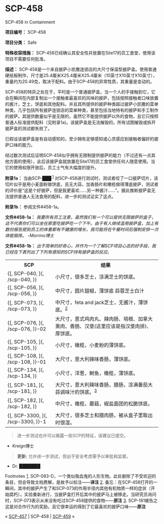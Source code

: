 # SCP-458
                        




SCP-458 in Containment



**项目编号：**  SCP-458

**项目分类：**  Safe

**特殊收容措施：**  SCP-458已经确认其安全性并放置在Site17的员工食堂，使用该项目不需要任何批准。

**描述：**  SCP-458是一个来自披萨小凯撒连锁店的大尺寸保温型披萨盒。使用普通硬纸板制作，尺寸是25.4厘米X25.4厘米X25.4厘米（10英寸X10英寸X10英寸），重量约为20.49克，取决于配料。由于SCP-458的异常性质，其重量是变动的。

SCP-458的特异之处在于，平时是一个普通披萨盒，当一个人的手接触到它，它会在瞬间在内部复制出一个接触者最喜欢的风味的披萨，包括按照接触者口味放置的酱汁，芝士，饼底和其他配料。并且其所提供的披萨种类超过披萨小凯撒的菜单种类，几乎包括所有披萨连锁店的菜单种类，甚至包括当地特有的披萨和手工制作的披萨。其提供数量似乎是无限的，虽然它不能提供披萨以外的食物，且它只按照普通人标准提供配料（见附录1a)。该披萨盒是无法摧毁的，所有试图摧毁或拆开披萨盒的测试都失败了。

已假设该披萨盒是有自动感知的，至少拥有足够感知或心灵感应到接触者偏好的披萨口味的能力。

经过数次测试后证明SCP-458似乎拥有无限制提供披萨的能力（不过还有一点其他方面的使用），此后该披萨盒就放置在Site17的员工食堂供任何人随意使用。当它的使用权限开放后，员工士气有大幅度的提升。

**附录1a：** 当由SCP-███<sup class='footnoteref'>
 <a shape='rect' class='footnoteref' id='footnoteref-1' href='javascript:;' onclick='WIKIDOT.page.utils.scrollToReference(&apos;footnote-1&apos;)'>1</a>
</sup>对SCP-458进行测试时，测试者咬了一口披萨切片，该切片似乎是用小麦面粉做饼底，且无大蒜，加香肠片和橄榄做得薄底披萨，测试者的评价是“这是个好披萨，但是我更喜欢……另一种酱汁……”。据此推断披萨盒无法提供普通人无法食用的配料，进一步的测试证实了这点。

**附录1b：**  参阅文件#458-1a。

**文件#458-1a：**  *我要所有员工注意，虽然我们有一个可以提供无限披萨的盒子，这不代表你们可以坐在那里吃披萨吃一个下午。由于有人继续滥用披萨盒，加上有数份报告提到员工的体重都有不健康的增长，我可能将在午餐时间后强制安排一次体能锻炼。* 
*-Morrino博士* 

**文件#458-1b：**  *出于简单的好奇心，并作为一个了解SCP项目心态的好手段，我已经在下表列出了下列有感知的SCP持有披萨盒的反应。* 

<table class='wiki-content-table'>
 <tr>
  <th colspan='1' rowspan='1'>SCP</th>
  <th colspan='1' rowspan='1'>&#32467;&#26524;</th>
 </tr>
 <tr>
  <td colspan='1' rowspan='1'>{[, SCP-040, ](, /scp-040, )}</td>
  <td colspan='1' rowspan='1'>&#23567;&#23610;&#23544;&#65292;&#24456;&#22810;&#33437;&#22763;&#65292;&#28034;&#28385;&#33437;&#22763;&#30340;&#39292;&#24213;&#12290;</td>
 </tr>
 <tr>
  <td colspan='1' rowspan='1'>{[, SCP-056, ](, /scp-056, )}</td>
  <td colspan='1' rowspan='1'>&#20013;&#23610;&#23544;&#65292;&#22278;&#29255;&#29980;&#26898;&#65292;&#34180;&#39292;&#24213; &#33948;&#33993;&#33437;&#22763;&#30333;&#27713;</td>
 </tr>
 <tr>
  <td colspan='1' rowspan='1'>{[, SCP-073, ](, /scp-073, )}</td>
  <td colspan='1' rowspan='1'>&#20013;&#23610;&#23544;&#65292;feta and jack&#33437;&#22763;&#65292;&#26080;&#37233;&#27713;&#65292;&#34180;&#39292;&#24213;&#12290;<sup class='footnoteref'><a shape='rect' class='footnoteref' id='footnoteref-2' href='javascript:;' onclick='WIKIDOT.page.utils.scrollToReference(&apos;footnote-2&apos;)'>2</a></sup></td>
 </tr>
 <tr>
  <td colspan='1' rowspan='1'>{[, SCP-076, ](, /scp-076, )}-02</td>
  <td colspan='1' rowspan='1'>&#22823;&#23610;&#23544;&#65292;&#24847;&#24335;&#40481;&#32905;&#20024;&#12289;&#36771;&#32905;&#32928;&#12289;&#22521;&#26681;&#12289;&#21152;&#25343;&#22823;&#29071;&#32905;&#12289;&#39321;&#32928;&#12289;&#27721;&#22561;(&#36825;&#37324;&#24212;&#35813;&#26159;&#25351;&#27721;&#22561;&#32905;&#25490;)&#12289;&#21402;&#39292;&#24213;&#12290;</td>
 </tr>
 <tr>
  <td colspan='1' rowspan='1'>{[, SCP-105, ](, /scp-105, )}</td>
  <td colspan='1' rowspan='1'>&#23567;&#23610;&#23544;&#65292;&#27204;&#27012;&#65292;&#23567;&#40614;&#31881;&#30340;&#34180;&#39292;&#24213;&#12290;</td>
 </tr>
 <tr>
  <td colspan='1' rowspan='1'>{[, SCP-108, ](, /scp-108, )}-01</td>
  <td colspan='1' rowspan='1'>&#22823;&#23610;&#23544;&#65292;&#24847;&#22823;&#21033;&#36771;&#21619;&#39321;&#32928;&#65292;&#34180;&#39292;&#24213;&#12290;</td>
 </tr>
 <tr>
  <td colspan='1' rowspan='1'>{[, SCP-134, ](, /scp-134, )}</td>
  <td colspan='1' rowspan='1'>&#23567;&#23610;&#23544;&#65292;&#27915;&#33905;&#65292;&#40101;&#40060;&#65292;&#27204;&#27012;&#65292;&#34180;&#39292;&#24213;&#12290;</td>
 </tr>
 <tr>
  <td colspan='1' rowspan='1'>{[, SCP-181, ](, /scp-181, )}</td>
  <td colspan='1' rowspan='1'>&#22823;&#23610;&#23544;&#65292;&#24847;&#22823;&#21033;&#36771;&#21619;&#39321;&#32928;&#65292;&#33098;&#32928;&#65292;&#28034;&#28385;&#30058;&#33540;&#22823;&#33948;&#35843;&#21619;&#27713;&#30340;&#39292;&#24213;&#12290;<sup class='footnoteref'><a shape='rect' class='footnoteref' id='footnoteref-3' href='javascript:;' onclick='WIKIDOT.page.utils.scrollToReference(&apos;footnote-3&apos;)'>3</a></sup></td>
 </tr>
 <tr>
  <td colspan='1' rowspan='1'>{[, SCP-182, ](, /scp-182, )}</td>
  <td colspan='1' rowspan='1'>&#20013;&#23610;&#23544;&#65292;&#27204;&#27012;&#65292;&#34321;&#33735;&#65292;&#26898;&#30416;&#38754;&#22242;&#30340;&#26494;&#33030;&#39292;&#24213;&#12290;</td>
 </tr>
 <tr>
  <td colspan='1' rowspan='1'>{[, SCP-3300, ](, /scp-3300, )}-1</td>
  <td colspan='1' rowspan='1'>&#22823;&#23610;&#23544;&#65292;&#24456;&#22810;&#33437;&#22763;&#21644;&#33098;&#32905;&#32928;&#65292;&#34987;&#20174;&#30418;&#23376;&#37324;&#21462;&#20986;&#26102;&#24456;&#28287;&#12290;</td>
 </tr>
</table>

> 进一步测试也许可以揭露一些SCP的特征，该建议已提交。
- Kreign博士
> 


> **更新:** 
允许进一步测试，但出于安全考虑需予以审批和监督。
- Dr. ███████
> 


Footnotes
<a shape='rect' href='javascript:;' onclick='WIKIDOT.page.utils.scrollToReference(&apos;footnoteref-1&apos;)'>1</a>. SCP-083-D，一个类似吸血鬼的人形生物。此处删除了不受欢迎的条目，但会导致文档费解，是故予以标注——**译注** 
<a shape='rect' href='javascript:;' onclick='WIKIDOT.page.utils.scrollToReference(&apos;footnoteref-2&apos;)'>2</a>. 备忘：在SCP-458打开的一瞬间，其中的披萨产生了和SCP-073的作用半径内其他有机物质一样的症状（开始腐朽）。实验重新进行，当披萨盒打开后其中的披萨马上被移走。当研究员询问时，SCP-073表示从来没有吃过SCP-458提供的食物——**原注** 
<a shape='rect' href='javascript:;' onclick='WIKIDOT.page.utils.scrollToReference(&apos;footnoteref-3&apos;)'>3</a>. SCP-181被告之这是对合作行为的奖励，且它很幸运的得到了它最喜欢的披萨口味——**原注** 



« [SCP-457](/scp-457) | SCP-458 | [SCP-459](/scp-459) »





                    
